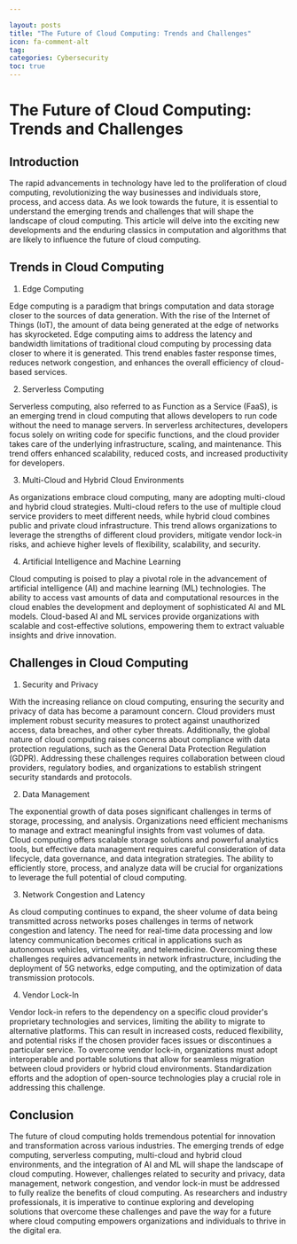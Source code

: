 ```yaml
---

layout: posts
title: "The Future of Cloud Computing: Trends and Challenges"
icon: fa-comment-alt
tag:      
categories: Cybersecurity
toc: true
---
```




# The Future of Cloud Computing: Trends and Challenges

## Introduction

The rapid advancements in technology have led to the proliferation of cloud computing, revolutionizing the way businesses and individuals store, process, and access data. As we look towards the future, it is essential to understand the emerging trends and challenges that will shape the landscape of cloud computing. This article will delve into the exciting new developments and the enduring classics in computation and algorithms that are likely to influence the future of cloud computing.

## Trends in Cloud Computing

1. Edge Computing

Edge computing is a paradigm that brings computation and data storage closer to the sources of data generation. With the rise of the Internet of Things (IoT), the amount of data being generated at the edge of networks has skyrocketed. Edge computing aims to address the latency and bandwidth limitations of traditional cloud computing by processing data closer to where it is generated. This trend enables faster response times, reduces network congestion, and enhances the overall efficiency of cloud-based services.

2. Serverless Computing

Serverless computing, also referred to as Function as a Service (FaaS), is an emerging trend in cloud computing that allows developers to run code without the need to manage servers. In serverless architectures, developers focus solely on writing code for specific functions, and the cloud provider takes care of the underlying infrastructure, scaling, and maintenance. This trend offers enhanced scalability, reduced costs, and increased productivity for developers.

3. Multi-Cloud and Hybrid Cloud Environments

As organizations embrace cloud computing, many are adopting multi-cloud and hybrid cloud strategies. Multi-cloud refers to the use of multiple cloud service providers to meet different needs, while hybrid cloud combines public and private cloud infrastructure. This trend allows organizations to leverage the strengths of different cloud providers, mitigate vendor lock-in risks, and achieve higher levels of flexibility, scalability, and security.

4. Artificial Intelligence and Machine Learning

Cloud computing is poised to play a pivotal role in the advancement of artificial intelligence (AI) and machine learning (ML) technologies. The ability to access vast amounts of data and computational resources in the cloud enables the development and deployment of sophisticated AI and ML models. Cloud-based AI and ML services provide organizations with scalable and cost-effective solutions, empowering them to extract valuable insights and drive innovation.

## Challenges in Cloud Computing

1. Security and Privacy

With the increasing reliance on cloud computing, ensuring the security and privacy of data has become a paramount concern. Cloud providers must implement robust security measures to protect against unauthorized access, data breaches, and other cyber threats. Additionally, the global nature of cloud computing raises concerns about compliance with data protection regulations, such as the General Data Protection Regulation (GDPR). Addressing these challenges requires collaboration between cloud providers, regulatory bodies, and organizations to establish stringent security standards and protocols.

2. Data Management

The exponential growth of data poses significant challenges in terms of storage, processing, and analysis. Organizations need efficient mechanisms to manage and extract meaningful insights from vast volumes of data. Cloud computing offers scalable storage solutions and powerful analytics tools, but effective data management requires careful consideration of data lifecycle, data governance, and data integration strategies. The ability to efficiently store, process, and analyze data will be crucial for organizations to leverage the full potential of cloud computing.

3. Network Congestion and Latency

As cloud computing continues to expand, the sheer volume of data being transmitted across networks poses challenges in terms of network congestion and latency. The need for real-time data processing and low latency communication becomes critical in applications such as autonomous vehicles, virtual reality, and telemedicine. Overcoming these challenges requires advancements in network infrastructure, including the deployment of 5G networks, edge computing, and the optimization of data transmission protocols.

4. Vendor Lock-In

Vendor lock-in refers to the dependency on a specific cloud provider's proprietary technologies and services, limiting the ability to migrate to alternative platforms. This can result in increased costs, reduced flexibility, and potential risks if the chosen provider faces issues or discontinues a particular service. To overcome vendor lock-in, organizations must adopt interoperable and portable solutions that allow for seamless migration between cloud providers or hybrid cloud environments. Standardization efforts and the adoption of open-source technologies play a crucial role in addressing this challenge.

## Conclusion

The future of cloud computing holds tremendous potential for innovation and transformation across various industries. The emerging trends of edge computing, serverless computing, multi-cloud and hybrid cloud environments, and the integration of AI and ML will shape the landscape of cloud computing. However, challenges related to security and privacy, data management, network congestion, and vendor lock-in must be addressed to fully realize the benefits of cloud computing. As researchers and industry professionals, it is imperative to continue exploring and developing solutions that overcome these challenges and pave the way for a future where cloud computing empowers organizations and individuals to thrive in the digital era.